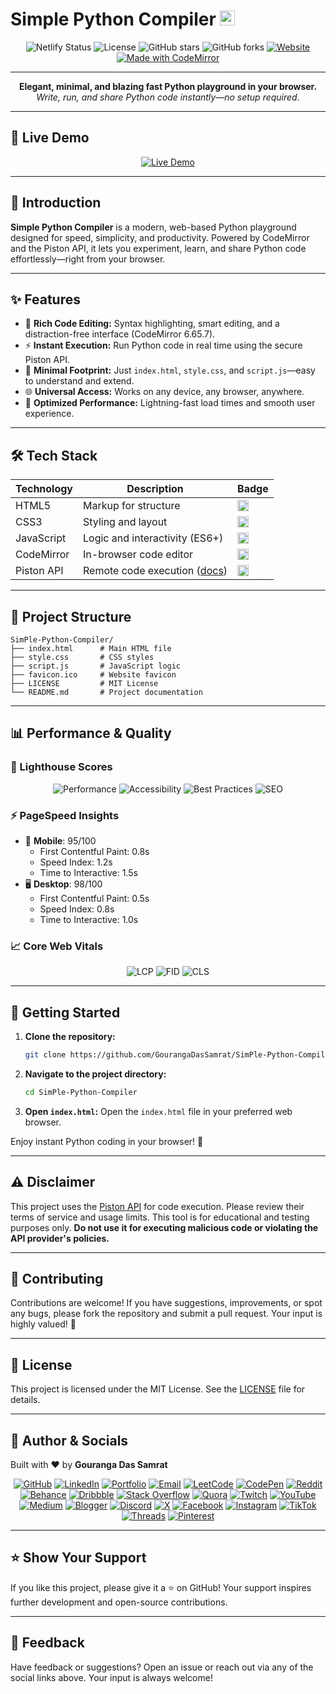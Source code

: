 # Simple Python Compiler <img src="https://img.shields.io/badge/Python-3776AB?style=flat-square&logo=python&logoColor=white" height="24"/>

<p align="center">
  <img alt="Netlify Status" src="https://api.netlify.com/api/v1/badges/a3195e5d-a1ee-4bee-97ad-db3f80182dfa/deploy-status">
  <img src="https://img.shields.io/github/license/GourangaDasSamrat/SimPle-Python-Compiler" alt="License">
  <img src="https://img.shields.io/github/stars/GourangaDasSamrat/SimPle-Python-Compiler?style=social" alt="GitHub stars">
  <img src="https://img.shields.io/github/forks/GourangaDasSamrat/SimPle-Python-Compiler?style=social" alt="GitHub forks">
  <a href="https://simplepythoncompiler.netlify.app"><img src="https://img.shields.io/website?url=https%3A%2F%2Fsimplepythoncompiler.netlify.app" alt="Website"></a>
  <a href="https://codemirror.net/"><img src="https://img.shields.io/badge/Made%20with-CodeMirror-1f425f.svg" alt="Made with CodeMirror"></a>
</p>

---

<p align="center">
  <b>Elegant, minimal, and blazing fast Python playground in your browser.</b><br>
  <i>Write, run, and share Python code instantly—no setup required.</i>
</p>

---

## 🚀 Live Demo

<p align="center">
  <a href="https://simplepythoncompiler.netlify.app/">
    <img src="https://img.shields.io/badge/Live%20Demo-Available-brightgreen?style=for-the-badge&logo=netlify" alt="Live Demo">
  </a>
</p>

---

## 👋 Introduction

**Simple Python Compiler** is a modern, web-based Python playground designed for speed, simplicity, and productivity. Powered by CodeMirror and the Piston API, it lets you experiment, learn, and share Python code effortlessly—right from your browser.

---

## ✨ Features

- 📝 **Rich Code Editing:** Syntax highlighting, smart editing, and a distraction-free interface (CodeMirror 6.65.7).
- ⚡ **Instant Execution:** Run Python code in real time using the secure Piston API.
- 🧩 **Minimal Footprint:** Just `index.html`, `style.css`, and `script.js`—easy to understand and extend.
- 🌐 **Universal Access:** Works on any device, any browser, anywhere.
- 🚀 **Optimized Performance:** Lightning-fast load times and smooth user experience.

---

## 🛠️ Tech Stack

| Technology | Description                                                            | Badge                                                                                                                            |
| ---------- | ---------------------------------------------------------------------- | -------------------------------------------------------------------------------------------------------------------------------- |
| HTML5      | Markup for structure                                                   | <img src="https://img.shields.io/badge/HTML5-E34F26?style=flat-square&logo=html5&logoColor=white" height="18"/>                  |
| CSS3       | Styling and layout                                                     | <img src="https://img.shields.io/badge/CSS3-1572B6?style=flat-square&logo=css3&logoColor=white" height="18"/>                    |
| JavaScript | Logic and interactivity (ES6+)                                         | <img src="https://img.shields.io/badge/JavaScript-ES6+-F7DF1E?style=flat-square&logo=javascript&logoColor=black" height="18"/>   |
| CodeMirror | In-browser code editor                                                 | <img src="https://img.shields.io/badge/CodeMirror-6.65.7-1f425f?style=flat-square&logo=codemirror&logoColor=white" height="18"/> |
| Piston API | Remote code execution ([docs](https://emkc.org/api/v2/piston/execute)) | <img src="https://img.shields.io/badge/Piston%20API-emkc.org-blue?style=flat-square" height="18"/>                               |

---

## 📂 Project Structure

```text
SimPle-Python-Compiler/
├── index.html      # Main HTML file
├── style.css       # CSS styles
├── script.js       # JavaScript logic
├── favicon.ico     # Website favicon
├── LICENSE         # MIT License
└── README.md       # Project documentation
```

---

## 📊 Performance & Quality

### 🚦 Lighthouse Scores

<p align="center">
  <img src="https://img.shields.io/badge/Performance-98-success" alt="Performance">
  <img src="https://img.shields.io/badge/Accessibility-100-success" alt="Accessibility">
  <img src="https://img.shields.io/badge/Best%20Practices-95-success" alt="Best Practices">
  <img src="https://img.shields.io/badge/SEO-100-success" alt="SEO">
</p>

### ⚡ PageSpeed Insights

- 📱 **Mobile**: 95/100
  - First Contentful Paint: 0.8s
  - Speed Index: 1.2s
  - Time to Interactive: 1.5s
- 🖥️ **Desktop**: 98/100
  - First Contentful Paint: 0.5s
  - Speed Index: 0.8s
  - Time to Interactive: 1.0s

### 📈 Core Web Vitals

<p align="center">
  <img src="https://img.shields.io/badge/LCP-1.5s-success" alt="LCP">
  <img src="https://img.shields.io/badge/FID-15ms-success" alt="FID">
  <img src="https://img.shields.io/badge/CLS-0.05-success" alt="CLS">
</p>

---

## 🚀 Getting Started

1. **Clone the repository:**
   ```bash
   git clone https://github.com/GourangaDasSamrat/SimPle-Python-Compiler.git
   ```
2. **Navigate to the project directory:**
   ```bash
   cd SimPle-Python-Compiler
   ```
3. **Open `index.html`:**
   Open the `index.html` file in your preferred web browser.

Enjoy instant Python coding in your browser! 🐍

---

## ⚠️ Disclaimer

This project uses the [Piston API](https://emkc.org/api/v2/piston/execute) for code execution. Please review their terms of service and usage limits. This tool is for educational and testing purposes only. **Do not use it for executing malicious code or violating the API provider's policies.**

---

## 🤝 Contributing

Contributions are welcome! If you have suggestions, improvements, or spot any bugs, please fork the repository and submit a pull request. Your input is highly valued! 🙏

---

## 📜 License

This project is licensed under the MIT License. See the [LICENSE](LICENSE) file for details.

---

## 👤 Author & Socials

Built with ❤️ by <b>Gouranga Das Samrat</b>

<p align="center">
  <a href="https://github.com/GourangaDasSamrat"><img src="https://img.shields.io/badge/GitHub-100000?style=for-the-badge&logo=github&logoColor=white" alt="GitHub"></a>
  <a href="https://linkedin.com/in/gouranga-das-samrat"><img src="https://img.shields.io/badge/LinkedIn-0077B5?style=for-the-badge&logo=linkedin&logoColor=white" alt="LinkedIn"></a>
  <a href="https://gourangadas.netlify.app/"><img src="https://img.shields.io/badge/Portfolio-FF5722?style=for-the-badge&logo=chrome&logoColor=white" alt="Portfolio"></a>
  <a href="mailto:gouranga.das.khulna@gmail.com"><img src="https://img.shields.io/badge/Email-D14836?style=for-the-badge&logo=gmail&logoColor=white" alt="Email"></a>
  <a href="https://leetcode.com/u/gourangadassamrat/"><img src="https://img.shields.io/badge/LeetCode-000000?style=for-the-badge&logo=leetcode&logoColor=yellow" alt="LeetCode"></a>
  <a href="https://codepen.io/gouranga-das-samrat"><img src="https://img.shields.io/badge/CodePen-000000?style=for-the-badge&logo=codepen&logoColor=white" alt="CodePen"></a>
  <a href="https://www.reddit.com/user/Capable-Plantain8709/"><img src="https://img.shields.io/badge/Reddit-FF4500?style=for-the-badge&logo=reddit&logoColor=white" alt="Reddit"></a>
  <a href="https://www.behance.net/gourangsamrat"><img src="https://img.shields.io/badge/Behance-1769FF?style=for-the-badge&logo=behance&logoColor=white" alt="Behance"></a>
  <a href="https://dribbble.com/gourangadassamrat"><img src="https://img.shields.io/badge/Dribbble-EA4C89?style=for-the-badge&logo=dribbble&logoColor=white" alt="Dribbble"></a>
  <a href="https://stackoverflow.com/users/27733996/gouranga-das-samrat?tab=profile"><img src="https://img.shields.io/badge/Stack%20Overflow-F58025?style=for-the-badge&logo=stackoverflow&logoColor=white" alt="Stack Overflow"></a>
  <a href="https://www.quora.com/profile/Gouranga-Das-Samrat"><img src="https://img.shields.io/badge/Quora-B92B27?style=for-the-badge&logo=quora&logoColor=white" alt="Quora"></a>
  <a href="https://www.twitch.tv/gourangadassamrat"><img src="https://img.shields.io/badge/Twitch-9146FF?style=for-the-badge&logo=twitch&logoColor=white" alt="Twitch"></a>
  <a href="https://www.youtube.com/@GourangaDasSamrat"><img src="https://img.shields.io/badge/YouTube-FF0000?style=for-the-badge&logo=youtube&logoColor=white" alt="YouTube"></a>
  <a href="https://medium.com/@gouranga.das.khulna"><img src="https://img.shields.io/badge/Medium-12100E?style=for-the-badge&logo=medium&logoColor=white" alt="Medium"></a>
  <a href="https://gourangadassamrat.blogspot.com/"><img src="https://img.shields.io/badge/Blogger-FF5722?style=for-the-badge&logo=blogger&logoColor=white" alt="Blogger"></a>
  <a href="https://discord.gg/jnZStfKW7v"><img src="https://img.shields.io/badge/Discord-5865F2?style=for-the-badge&logo=discord&logoColor=white" alt="Discord"></a>
  <a href="https://x.com/gouranga_khulna"><img src="https://img.shields.io/badge/X-000000?style=for-the-badge&logo=x&logoColor=white" alt="X"></a>
  <a href="https://www.facebook.com/gourangadassamrat"><img src="https://img.shields.io/badge/Facebook-1877F2?style=for-the-badge&logo=facebook&logoColor=white" alt="Facebook"></a>
  <a href="https://instagram.com/gouranga.das.khulna"><img src="https://img.shields.io/badge/Instagram-E4405F?style=for-the-badge&logo=instagram&logoColor=white" alt="Instagram"></a>
  <a href="https://www.tiktok.com/@gourangadassamrat"><img src="https://img.shields.io/badge/TikTok-000000?style=for-the-badge&logo=tiktok&logoColor=white" alt="TikTok"></a>
  <a href="https://www.threads.net/@gouranga.das.khulna"><img src="https://img.shields.io/badge/Threads-000000?style=for-the-badge&logo=threads&logoColor=white" alt="Threads"></a>
  <a href="https://pinterest.com/gourangadaskhulna"><img src="https://img.shields.io/badge/Pinterest-E60023?style=for-the-badge&logo=pinterest&logoColor=white" alt="Pinterest"></a>
</p>

---

## ⭐ Show Your Support

If you like this project, please give it a ⭐ on GitHub! Your support inspires further development and open-source contributions.

---

## 💬 Feedback

Have feedback or suggestions? Open an issue or reach out via any of the social links above. Your input is always welcome!
